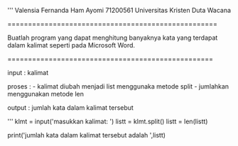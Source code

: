 '''
Valensia Fernanda Ham Ayomi
71200561
Universitas Kristen Duta Wacana

===================================================

Buatlah program yang dapat menghitung
banyaknya kata yang terdapat dalam kalimat
seperti pada Microsoft Word.

==================================================

input   : kalimat

proses  :
         - kalimat diubah menjadi list menggunaka metode split
         - jumlahkan menggunakan metode len

output : jumlah kata dalam kalimat tersebut

'''
klmt = input('masukkan kalimat: ')
listt = klmt.split()
listt = len(listt)

print('jumlah kata dalam kalimat tersebut adalah ',listt)
